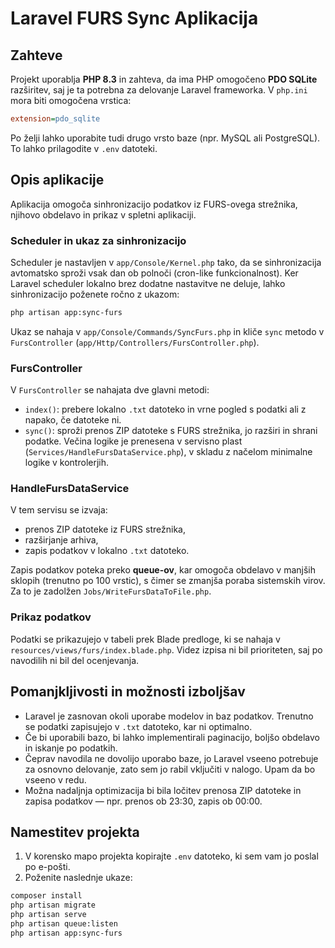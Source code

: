 # Laravel FURS Sync Aplikacija

## Zahteve

Projekt uporablja **PHP 8.3** in zahteva, da ima PHP omogočeno **PDO SQLite** razširitev, saj je ta potrebna za delovanje Laravel frameworka. V `php.ini` mora biti omogočena vrstica:

```ini
extension=pdo_sqlite
```

Po želji lahko uporabite tudi drugo vrsto baze (npr. MySQL ali PostgreSQL). To lahko prilagodite v `.env` datoteki.

## Opis aplikacije

Aplikacija omogoča sinhronizacijo podatkov iz FURS-ovega strežnika, njihovo obdelavo in prikaz v spletni aplikaciji.

### Scheduler in ukaz za sinhronizacijo

Scheduler je nastavljen v `app/Console/Kernel.php` tako, da se sinhronizacija avtomatsko sproži vsak dan ob polnoči (cron-like funkcionalnost). Ker Laravel scheduler lokalno brez dodatne nastavitve ne deluje, lahko sinhronizacijo poženete ročno z ukazom:

```sh
php artisan app:sync-furs
```

Ukaz se nahaja v `app/Console/Commands/SyncFurs.php` in kliče `sync` metodo v `FursController` (`app/Http/Controllers/FursController.php`).

### FursController

V `FursController` se nahajata dve glavni metodi:

- `index()`: prebere lokalno `.txt` datoteko in vrne pogled s podatki ali z napako, če datoteke ni.
- `sync()`: sproži prenos ZIP datoteke s FURS strežnika, jo razširi in shrani podatke. Večina logike je prenesena v servisno plast (`Services/HandleFursDataService.php`), v skladu z načelom minimalne logike v kontrolerjih.

### HandleFursDataService

V tem servisu se izvaja:

- prenos ZIP datoteke iz FURS strežnika,
- razširjanje arhiva,
- zapis podatkov v lokalno `.txt` datoteko.

Zapis podatkov poteka preko **queue-ov**, kar omogoča obdelavo v manjših sklopih (trenutno po 100 vrstic), s čimer se zmanjša poraba sistemskih virov. Za to je zadolžen `Jobs/WriteFursDataToFile.php`.

### Prikaz podatkov

Podatki se prikazujejo v tabeli prek Blade predloge, ki se nahaja v `resources/views/furs/index.blade.php`. Videz izpisa ni bil prioriteten, saj po navodilih ni bil del ocenjevanja.

## Pomanjkljivosti in možnosti izboljšav

- Laravel je zasnovan okoli uporabe modelov in baz podatkov. Trenutno se podatki zapisujejo v `.txt` datoteko, kar ni optimalno.
- Če bi uporabili bazo, bi lahko implementirali paginacijo, boljšo obdelavo in iskanje po podatkih.
- Čeprav navodila ne dovolijo uporabo baze, jo Laravel vseeno potrebuje za osnovno delovanje, zato sem jo rabil vključiti v nalogo. Upam da bo vseeno v redu.
- Možna nadaljnja optimizacija bi bila ločitev prenosa ZIP datoteke in zapisa podatkov — npr. prenos ob 23:30, zapis ob 00:00.

## Namestitev projekta

1. V korensko mapo projekta kopirajte `.env` datoteko, ki sem vam jo poslal po e-pošti.
2. Poženite naslednje ukaze:

```sh
composer install
php artisan migrate
php artisan serve
php artisan queue:listen
php artisan app:sync-furs
```